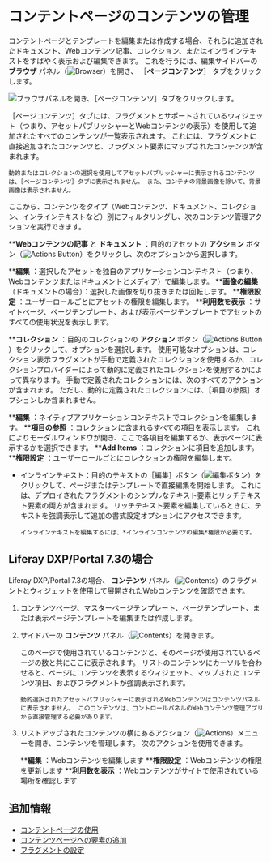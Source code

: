 # コンテントページのコンテンツの管理
<!-- Alt: Managing Content in Pages and Templates... If renamed, relocate to Displaying Content.-->
コンテントページとテンプレートを編集または作成する場合、それらに追加されたドキュメント、Webコンテンツ記事、コレクション、またはインラインテキストをすばやく表示および編集できます。 これを行うには、編集サイドバーの **ブラウザ** パネル（![Browser](../../../images/icon-browser.png)）を開き、 ［**ページコンテンツ**］ タブをクリックします。

![ブラウザパネルを開き、［ページコンテンツ］タブをクリックします。](./managing-content-in-content-pages/images/01.png)

［ページコンテンツ］タブには、フラグメントとサポートされているウィジェット（つまり、アセットパブリッシャーとWebコンテンツの表示）を使用して追加されたすべてのコンテンツが一覧表示されます。 これには、フラグメントに直接追加されたコンテンツと、フラグメント要素にマップされたコンテンツが含まれます。

```{important}
動的またはコレクションの選択を使用してアセットパブリッシャーに表示されるコンテンツは、［ページコンテンツ］タブに表示されません。 また、コンテナの背景画像を除いて、背景画像は表示されません。
```

ここから、コンテンツをタイプ（Webコンテンツ、ドキュメント、コレクション、インラインテキストなど）別にフィルタリングし、次のコンテンツ管理アクションを実行できます。

****Webコンテンツの記事** と **ドキュメント** ：目的のアセットの **アクション** ボタン（![Actions Button](../../../images/icon-actions.png)）をクリックし、次のオプションから選択します。

  ****編集** ：選択したアセットを独自のアプリケーションコンテキスト（つまり、Webコンテンツまたはドキュメントとメディア）で編集します。
  ****画像の編集**（ドキュメントの場合）：選択した画像を切り抜きまたは回転します。
  ****権限設定** ：ユーザーロールごとにアセットの権限を編集します。
  ****利用数を表示** ：サイトページ、ページテンプレート、および表示ページテンプレートでアセットのすべての使用状況を表示します。

****コレクション** ：目的のコレクションの **アクション** ボタン（![Actions Button](../../../images/icon-actions.png)）をクリックして、オプションを選択します。 使用可能なオプションは、コレクション表示フラグメントが手動で定義されたコレクションを使用するか、コレクションプロバイダーによって動的に定義されたコレクションを使用するかによって異なります。 手動で定義されたコレクションには、次のすべてのアクションが含まれます。 ただし、動的に定義されたコレクションには、［項目の参照］オプションしか含まれません。

  ****編集** ：ネイティブアプリケーションコンテキストでコレクションを編集します。
  ****項目の参照** ：コレクションに含まれるすべての項目を表示します。 これによりモーダルウィンドウが開き、ここで各項目を編集するか、表示ページに表示するかを選択できます。
  ****Add Items** ：コレクションに項目を追加します。
  ****権限設定** ：ユーザーロールごとにコレクションの権限を編集します。

* インラインテキスト：目的のテキストの［編集］ボタン（![編集ボタン](./../../../images/icon-edit.png)）をクリックして、ページまたはテンプレートで直接編集を開始します。 これには、デプロイされたフラグメントのシンプルなテキスト要素とリッチテキスト要素の両方が含まれます。 リッチテキスト要素を編集しているときに、テキストを強調表示して追加の書式設定オプションにアクセスできます。

   ```{note}
   インラインテキストを編集するには、*インラインコンテンツの編集*権限が必要です。
   ```

<a name="for-liferay-dxpportal-73" />

## Liferay DXP/Portal 7.3の場合

Liferay DXP/Portal 7.3の場合、 **コンテンツ** パネル（![Contents](../../../images/icon-list-ul.png)）のフラグメントとウィジェットを使用して展開されたWebコンテンツを確認できます。

1. コンテンツページ、マスターページテンプレート、ページテンプレート、または表示ページテンプレートを編集または作成します。

1. サイドバーの **コンテンツ** パネル（![Contents](../../../images/icon-list-ul.png)）を開きます。

    このページで使用されているコンテンツと、そのページが使用されているページの数と共にここに表示されます。 リストのコンテンツにカーソルを合わせると、ページにコンテンツを表示するウィジェット、マップされたコンテンツ項目、およびフラグメントが強調表示されます。

    ```{note}
    動的選択されたアセットパブリッシャーに表示されるWebコンテンツはコンテンツパネルに表示されません。 このコンテンツは、コントロールパネルのWebコンテンツ管理アプリから直接管理する必要があります。
    ```

1. リストアップされたコンテンツの横にあるアクション（![Actions](../../../images/icon-actions.png)）メニューを開き、コンテンツを管理します。 次のアクションを使用できます。

    ****編集** ：Webコンテンツを編集します
    ****権限設定** ：Webコンテンツの権限を更新します
    ****利用数を表示** ：Webコンテンツがサイトで使用されている場所を確認します

<a name="additional-information" />

## 追加情報

* [コンテントページの使用](../using-content-pages.md)
* [コンテンツページへの要素の追加](./adding-elements-to-content-pages.md)
* [フラグメントの設定](../page-fragments-and-widgets/using-fragments/configuring-fragments.md)
